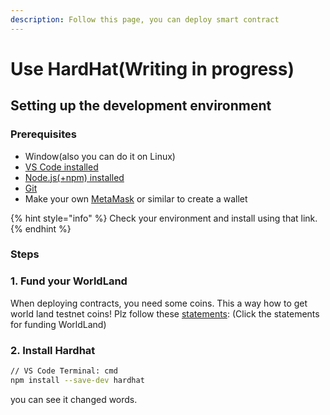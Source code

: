 ```yaml
---
description: Follow this page, you can deploy smart contract
---
```


# Use HardHat(Writing in progress)

## Setting up the  development environment

### Prerequisites

* Window(also you can do it on Linux)
* [VS Code installed](https://code.visualstudio.com/download)
* [Node.js(+npm) installed](https://nodejs.org/en/)
* [Git](https://git-scm.com/downloads)
* Make your own [MetaMask](https://drive.google.com/file/d/1fHLjr5VJfe\_HaSFClLPb-psawsxb0SAo/view) or similar to create a wallet

{% hint style="info" %}
Check your environment and install using that link.
{% endhint %}

### Steps

### 1. Fund your WorldLand

When deploying contracts, you need some coins. This a way how to get world land testnet coins! Plz follow these [statements](https://ethworldland.gitbook.io/ethereum-worldland/use/how-to-send-and-receive-coins.): (Click the statements for funding WorldLand)

### 2. Install Hardhat

```bash
// VS Code Terminal: cmd
npm install --save-dev hardhat
```

you can see it changed words.

<figure><img src="../../../.gitbook/assets/create project.PNG" alt=""><figcaption></figcaption></figure>
